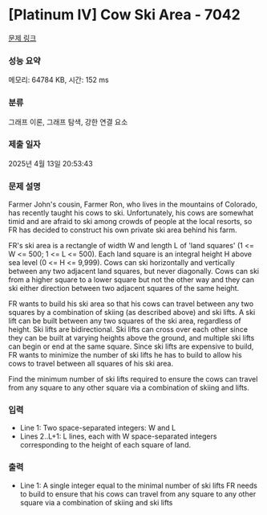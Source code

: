 # [Platinum IV] Cow Ski Area - 7042 

[문제 링크](https://www.acmicpc.net/problem/7042) 

### 성능 요약

메모리: 64784 KB, 시간: 152 ms

### 분류

그래프 이론, 그래프 탐색, 강한 연결 요소

### 제출 일자

2025년 4월 13일 20:53:43

### 문제 설명

<p>Farmer John's cousin, Farmer Ron, who lives in the mountains of Colorado, has recently taught his cows to ski. Unfortunately, his cows are somewhat timid and are afraid to ski among crowds of people at the local resorts, so FR has decided to construct his own private ski area behind his farm. </p>

<p>FR's ski area is a rectangle of width W and length L of 'land squares' (1 <= W <= 500; 1 <= L <= 500). Each land square is an integral height H above sea level (0 <= H <= 9,999). Cows can ski horizontally and vertically between any two adjacent land squares, but never diagonally. Cows can ski from a higher square to a lower square but not the other way and they can ski either direction between two adjacent squares of the same height. </p>

<p>FR wants to build his ski area so that his cows can travel between any two squares by a combination of skiing (as described above) and ski lifts. A ski lift can be built between any two squares of the ski area, regardless of height. Ski lifts are bidirectional. Ski lifts can cross over each other since they can be built at varying heights above the ground, and multiple ski lifts can begin or end at the same square. Since ski lifts are expensive to build, FR wants to minimize the number of ski lifts he has to build to allow his cows to travel between all squares of his ski area. </p>

<p>Find the minimum number of ski lifts required to ensure the cows can travel from any square to any other square via a combination of skiing and lifts.</p>

### 입력 

 <ul>
	<li>Line 1: Two space-separated integers: W and L </li>
	<li>Lines 2..L+1: L lines, each with W space-separated integers corresponding to the height of each square of land.</li>
</ul>

### 출력 

 <ul>
	<li>Line 1: A single integer equal to the minimal number of ski lifts FR needs to build to ensure that his cows can travel from any square to any other square via a combination of skiing and ski lifts</li>
</ul>

